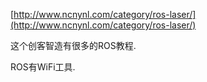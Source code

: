 [http://www.ncnynl.com/category/ros-laser/](http://www.ncnynl.com/category/ros-laser/)

这个创客智造有很多的ROS教程.

ROS有WiFi工具.

